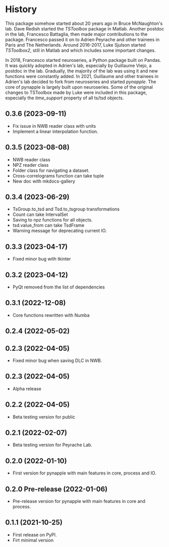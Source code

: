 History
=======

This package somehow started about 20 years ago in Bruce McNaughton's lab. Dave Redish started the *TSToolbox* package in Matlab. 
Another postdoc in the lab, Francesco Battaglia, then made major contributions to the package. Francesco passed it on to Adrien Peyrache and other trainees in Paris and The Netherlands.
Around 2016-2017, Luke Sjulson started *TSToolbox2*, still in Matlab and which includes some important changes.

In 2018, Francesco started neuroseries, a Python package built on Pandas. It was quickly adopted in Adrien's lab, especially by Guillaume Viejo, a postdoc in the lab. Gradually, the majority of the lab was using it and new functions were constantly added.
In 2021, Guillaume and other trainees in Adrien's lab decided to fork from neuroseries and started *pynapple*. The core of pynapple is largely built upon neuroseries. Some of the original changes to TSToolbox made by Luke were included in this package, especially the *time_support* property of all ts/tsd objects.

0.3.6 (2023-09-11)
------------------

- Fix issue in NWB reader class with units
- Implement a linear interpolation function.


0.3.5 (2023-08-08)
------------------

- NWB reader class
- NPZ reader class
- Folder class for navigating a dataset.
- Cross-correlograms function can take tuple
- New doc with mkdocs-gallery


0.3.4 (2023-06-29)
------------------

- 	TsGroup.to_tsd and Tsd.to_tsgroup transformations
- 	Count can take IntervalSet
-	Saving to npz functions for all objects.
- 	tsd.value_from can take TsdFrame
- 	Warning message for deprecating current IO. 


0.3.3 (2023-04-17)
------------------

- 	Fixed minor bug with tkinter


0.3.2 (2023-04-12)
------------------

- 	PyQt removed from the list of dependencies


0.3.1 (2022-12-08)
------------------

- 	Core functions rewritten with Numba


0.2.4 (2022-05-02)
------------------


0.2.3 (2022-04-05)
------------------

-   Fixed minor bug when saving DLC in NWB.

0.2.3 (2022-04-05)
------------------

-   Alpha release


0.2.2 (2022-04-05)
------------------

-   Beta testing version for public


0.2.1 (2022-02-07)
------------------

-   Beta testing version for Peyrache Lab.


0.2.0 (2022-01-10)
------------------

-   First version for pynapple with main features in core, process and IO.


0.2.0 Pre-release (2022-01-06)
------------------------------

-   Pre-release version for pynapple with main features in core and process.


0.1.1 (2021-10-25)
------------------

-   First release on PyPI.
- 	Firt minimal version